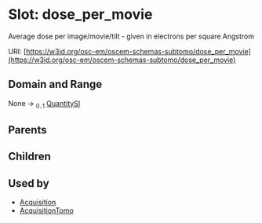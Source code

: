 
# Slot: dose_per_movie

Average dose per image/movie/tilt - given in electrons per square Angstrom

URI: [https://w3id.org/osc-em/oscem-schemas-subtomo/dose_per_movie](https://w3id.org/osc-em/oscem-schemas-subtomo/dose_per_movie)


## Domain and Range

None &#8594;  <sub>0..1</sub> [QuantitySI](QuantitySI.md)

## Parents


## Children


## Used by

 * [Acquisition](Acquisition.md)
 * [AcquisitionTomo](AcquisitionTomo.md)
